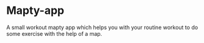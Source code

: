# Mapty-app
A small workout mapty app which helps you with your routine workout to do some exercise with the help of a map.
